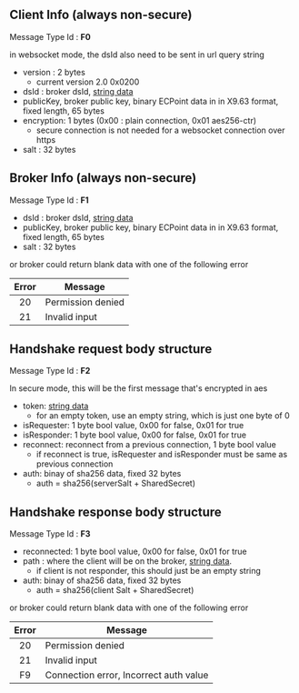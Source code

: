 ## Client Info (always non-secure)
Message Type Id : **F0**

in websocket mode, the dsId also need to be sent in url query string

* version : 2 bytes
   * current version 2.0 0x0200
* dsId : broker dsId, [string data](DSA-Binary-Encoding#string-encoding)
* publicKey, broker public key, binary ECPoint data in in X9.63 format, fixed length, 65 bytes
* encryption: 1 bytes (0x00 : plain connection, 0x01 aes256-ctr)
   * secure connection is not needed for a websocket connection over https
* salt : 32 bytes

## Broker Info (always non-secure)
Message Type Id : **F1**

* dsId : broker dsId, [string data](DSA-Binary-Encoding#string-encoding)
* publicKey, broker public key, binary ECPoint data in in X9.63 format, fixed length, 65 bytes
* salt : 32 bytes

or broker could return blank data with one of the following error

| Error| Message|
|:-------------:| ------------- |
| 20| Permission denied|
| 21| Invalid input| Protocol level|


## Handshake request body structure 
Message Type Id : **F2**

In secure mode, this will be the first message that's encrypted in aes

* token: [string data](DSA-Binary-Encoding#string-encoding)
  * for an empty token, use an empty string, which is just one byte of 0
* isRequester: 1 byte bool value, 0x00 for false, 0x01 for true
* isResponder: 1 byte bool value, 0x00 for false, 0x01 for true
* reconnect: reconnect from a previous connection, 1 byte bool value
  * if reconnect is true, isRequester and isResponder must be same as previous connection
* auth: binay of sha256 data, fixed 32 bytes
  * auth = sha256(serverSalt + SharedSecret)


## Handshake response body structure
Message Type Id : **F3**

* reconnected: 1 byte bool value, 0x00 for false, 0x01 for true
* path : where the client will be on the broker, [string data](DSA-Binary-Encoding#string-encoding).
   * if client is not responder, this should just be an empty string
* auth: binay of sha256 data, fixed 32 bytes
  * auth = sha256(client Salt + SharedSecret)

or broker could return blank data with one of the following error

| Error| Message|
|:-------------:| ------------- |
| 20| Permission denied|
| 21| Invalid input| Protocol level|
| F9 | Connection error, Incorrect auth value| 




